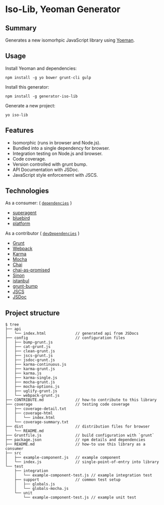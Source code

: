 
# Iso-Lib, Yeoman Generator

## Summary

Generates a new isomorhpic JavaScript library using [Yoeman](http://yeoman.io/).

## Usage

Install Yeoman and dependencies:

```
npm install -g yo bower grunt-cli gulp
```

Install this generator:

```
npm install -g generator-iso-lib
```

Generate a new project:

```
yo iso-lib
```

## Features

- Isomorphic (runs in browser and Node.js).
- Bundled into a single dependency for browser.
- Integration testing on Node.js and browser.
- Code coverage.
- Version controlled with grunt bump.
- API Documentation with JSDoc.
- JavaScript style enforcement with JSCS.

## Technologies

As a consumer: ( [`dependencies`][] )

- [superagent](https://www.npmjs.com/package/superagent)
- [bluebird](https://www.npmjs.com/package/bluebird)
- [platform](https://www.npmjs.com/package/platform)

As a contributor ( [`devDependencies`][] )

- [Grunt](https://www.npmjs.com/package/grunt)
- [Webpack](https://www.npmjs.com/package/webpack)
- [Karma](https://www.npmjs.com/package/karma)
- [Mocha](https://www.npmjs.com/package/mocha)
- [Chai](https://www.npmjs.com/package/chai)
- [chai-as-promised](https://www.npmjs.com/package/chai-as-promised)
- [Sinon](https://www.npmjs.com/package/sinon)
- [istanbul](https://www.npmjs.com/package/istanbul-instrumenter-loader)
- [grunt-bump](https://www.npmjs.com/package/grunt-bump)
- [JSCS](https://www.npmjs.com/package/jscs)
- [JSDoc](https://www.npmjs.com/package/jsdoc)

[`dependencies`]: https://docs.npmjs.com/files/package.json#dependencies
[`devDependencies`]: https://docs.npmjs.com/files/package.json#devdependencies

## Project structure

```
$ tree
├── api
│   └── index.html             // generated api from JSDocs
├── config                     // configuration files
│   ├── bump-grunt.js
│   ├── cat-grunt.js
│   ├── clean-grunt.js
│   ├── jscs-grunt.js
│   ├── jsdoc-grunt.js
│   ├── karma-continuous.js
│   ├── karma-grunt.js
│   ├── karma.js
│   ├── karma-single.js
│   ├── mocha-grunt.js
│   ├── mocha-options.js
│   ├── uglify-grunt.js
│   └── webpack-grunt.js
├── CONTRIBUTE.md              // how-to contribute to this library
├── coverage                   // testing code coverage
│   ├── coverage-detail.txt
│   ├── coverage-html
│   │   └── index.html
│   └── coverage-summary.txt
├── dist                       // distribution files for browser
│   └── README.md
├── Gruntfile.js               // build configuration with `grunt`
├── package.json               // npm details and dependencies
├── README.md                  // how-to use this library as a consumer
├── src
│   ├── example-component.js   // example component
│   └── index.js               // single-point-of-entry into library
└── test
    ├── integration
    │   └── example-component-test.js // example integration test
    ├── support                // common test setup
    │   ├── globals.js
    │   └── globals-mocha.js
    └── unit
        └── example-component-test.js // example unit test
```


